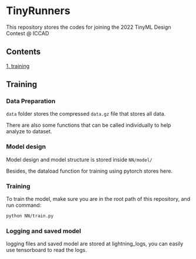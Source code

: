 # TinyRunners
This repository stores the codes for joining the 2022 TinyML Design Contest @ ICCAD

## Contents

[1. training](README.md#training)


## Training

### Data Preparation

`data` folder stores the compressed `data.gz` file that stores all data.

There are also some functions that can be called individually to help analyze to dataset.

### Model design
Model design and model structure is stored inside `NN/model/`

Besides, the dataload function for training using pytorch stores here.

### Training

To train the model, make sure you are in the root path of this repository, and run command:

```bash
python NN/train.py
```

### Logging and saved model

logging files and saved model are stored at lightning_logs, you can easily use tensorboard to read the logs.
